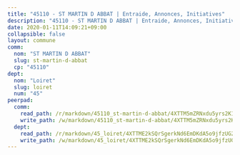 ```yaml
---
title: "45110 - ST MARTIN D ABBAT | Entraide, Annonces, Initiatives"
description: "45110 - ST MARTIN D ABBAT | Entraide, Annonces, Initiatives"
date: 2020-01-11T14:09:21+09:00
collapsible: false
layout: commune
comm:
  nom: "ST MARTIN D ABBAT"
  slug: st-martin-d-abbat
  cp: "45110"
dept:
  nom: "Loiret"
  slug: loiret
  num: "45"
peerpad:
  comm:
    read_path: /r/markdown/45110_st-martin-d-abbat/4XTTM5mZRNxdu5yrs2K1c25Zp8ABDMEQYdj5TvgiBnY6HH4HF
    write_path: /w/markdown/45110_st-martin-d-abbat/4XTTM5mZRNxdu5yrs2K1c25Zp8ABDMEQYdj5TvgiBnY6HH4HF-K3TgTiQ2kAJbzkLGM5XVAVN7SCzzcG6MAE8hyHde7d57cVMyma3EGLLCtmWKX1gmnQDikEUS3BxwVryNwydCqzS4JzF9tnGvZjmVM43nJ8jZHXP1fJR3zi36io9EBzk7DZj17UED
  dept:
    read_path: /r/markdown/45_loiret/4XTTME2kSQrSgerkNd6EmDKdA5o9jfzUG2SAG8C2qVYb3YXN4
    write_path: /w/markdown/45_loiret/4XTTME2kSQrSgerkNd6EmDKdA5o9jfzUG2SAG8C2qVYb3YXN4-K3TgULpEDoP6p5UphGUnEGQQDb2AQTj81Z2trE1ZVsdtBZSXUbkVLE9oEias3DdMz5vmgxRH8ErfnuyVj2VYfJxxhBMoq5ZxQCDrb2jTVFkww5uEThgDKwT8pF9LfJGTpqNraKjJ
---
```


